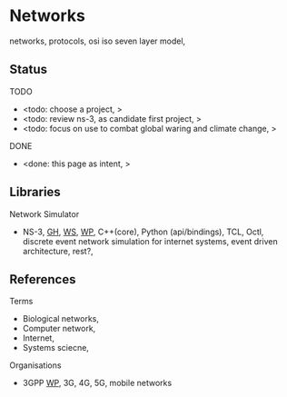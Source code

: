 # Networks

networks, protocols, osi iso seven layer model, 

## Status

TODO
* <todo: choose a project, >
* <todo: review ns-3, as candidate first project, >
* <todo: focus on use to combat global waring and climate change, >

DONE
* <done: this page as intent, >

## Libraries

Network Simulator
* NS-3, [GH](https://gitlab.com/nsnam/ns-3-dev), [WS](https://www.nsnam.org/), [WP](https://en.wikipedia.org/wiki/Ns_(simulator)), C++(core), Python (api/bindings), TCL, Octl, discrete event network simulation for internet systems, event driven architecture, rest?, 

## References

Terms
* Biological networks, 
* Computer network,
* Internet, 
* Systems sciecne,

Organisations
* 3GPP [WP](https://en.wikipedia.org/wiki/3GPP), 3G, 4G, 5G, mobile networks
